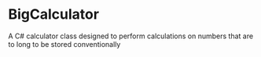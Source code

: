# BigCalculator
A C# calculator class designed to perform calculations on numbers that are to long to be stored conventionally
